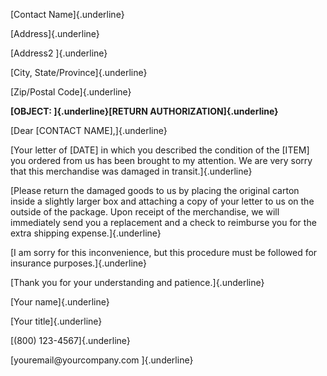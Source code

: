 [Contact Name]{.underline}

[Address]{.underline}

[Address2 ]{.underline}

[City, State/Province]{.underline}

[Zip/Postal Code]{.underline}

**[OBJECT: ]{.underline}[RETURN AUTHORIZATION]{.underline}**

[Dear \[CONTACT NAME\],]{.underline}

[Your letter of \[DATE\] in which you described the condition of the
\[ITEM\] you ordered from us has been brought to my attention. We are
very sorry that this merchandise was damaged in transit.]{.underline}

[Please return the damaged goods to us by placing the original carton
inside a slightly larger box and attaching a copy of your letter to us
on the outside of the package. Upon receipt of the merchandise, we will
immediately send you a replacement and a check to reimburse you for the
extra shipping expense.]{.underline}

[I am sorry for this inconvenience, but this procedure must be followed
for insurance purposes.]{.underline}

[Thank you for your understanding and patience.]{.underline}

[Your name]{.underline}

[Your title]{.underline}

[(800) 123-4567]{.underline}

[youremail\@yourcompany.com ]{.underline}
